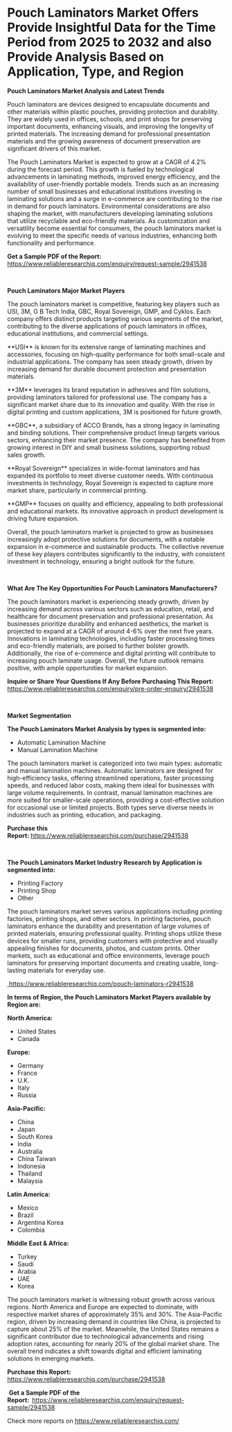 <p><h1>Pouch Laminators Market Offers Provide Insightful Data for the Time Period from 2025 to 2032 and also Provide Analysis Based on Application, Type, and Region</h1></p><p><strong>Pouch Laminators Market Analysis and Latest Trends</strong></p>
<p><p>Pouch laminators are devices designed to encapsulate documents and other materials within plastic pouches, providing protection and durability. They are widely used in offices, schools, and print shops for preserving important documents, enhancing visuals, and improving the longevity of printed materials. The increasing demand for professional presentation materials and the growing awareness of document preservation are significant drivers of this market.</p><p>The Pouch Laminators Market is expected to grow at a CAGR of 4.2% during the forecast period. This growth is fueled by technological advancements in laminating methods, improved energy efficiency, and the availability of user-friendly portable models. Trends such as an increasing number of small businesses and educational institutions investing in laminating solutions and a surge in e-commerce are contributing to the rise in demand for pouch laminators. Environmental considerations are also shaping the market, with manufacturers developing laminating solutions that utilize recyclable and eco-friendly materials. As customization and versatility become essential for consumers, the pouch laminators market is evolving to meet the specific needs of various industries, enhancing both functionality and performance.</p></p>
<p><strong>Get a Sample PDF of the Report:&nbsp;</strong> <a href="https://www.reliableresearchiq.com/enquiry/request-sample/2941538?utm_campaign=3026&utm_medium=2&utm_source=Github&utm_content=ia&utm_term=15032025&utm_id=pouch-laminators">https://www.reliableresearchiq.com/enquiry/request-sample/2941538</a></p>
<p>&nbsp;</p>
<p><strong>Pouch Laminators Major Market Players</strong></p>
<p><p>The pouch laminators market is competitive, featuring key players such as USI, 3M, G B Tech India, GBC, Royal Sovereign, GMP, and Cyklos. Each company offers distinct products targeting various segments of the market, contributing to the diverse applications of pouch laminators in offices, educational institutions, and commercial settings.</p><p>**USI** is known for its extensive range of laminating machines and accessories, focusing on high-quality performance for both small-scale and industrial applications. The company has seen steady growth, driven by increasing demand for durable document protection and presentation materials.</p><p>**3M** leverages its brand reputation in adhesives and film solutions, providing laminators tailored for professional use. The company has a significant market share due to its innovation and quality. With the rise in digital printing and custom applications, 3M is positioned for future growth.</p><p>**GBC**, a subsidiary of ACCO Brands, has a strong legacy in laminating and binding solutions. Their comprehensive product lineup targets various sectors, enhancing their market presence. The company has benefited from growing interest in DIY and small business solutions, supporting robust sales growth.</p><p>**Royal Sovereign** specializes in wide-format laminators and has expanded its portfolio to meet diverse customer needs. With continuous investments in technology, Royal Sovereign is expected to capture more market share, particularly in commercial printing.</p><p>**GMP** focuses on quality and efficiency, appealing to both professional and educational markets. Its innovative approach in product development is driving future expansion.</p><p>Overall, the pouch laminators market is projected to grow as businesses increasingly adopt protective solutions for documents, with a notable expansion in e-commerce and sustainable products. The collective revenue of these key players contributes significantly to the industry, with consistent investment in technology, ensuring a bright outlook for the future.</p></p>
<p>&nbsp;</p>
<p><strong>What Are The Key Opportunities For Pouch Laminators Manufacturers?</strong></p>
<p><p>The pouch laminators market is experiencing steady growth, driven by increasing demand across various sectors such as education, retail, and healthcare for document preservation and professional presentation. As businesses prioritize durability and enhanced aesthetics, the market is projected to expand at a CAGR of around 4-6% over the next five years. Innovations in laminating technologies, including faster processing times and eco-friendly materials, are poised to further bolster growth. Additionally, the rise of e-commerce and digital printing will contribute to increasing pouch laminate usage. Overall, the future outlook remains positive, with ample opportunities for market expansion.</p></p>
<p><strong>Inquire or Share Your Questions If Any Before Purchasing This Report:</strong> <a href="https://www.reliableresearchiq.com/enquiry/pre-order-enquiry/2941538?utm_campaign=3026&utm_medium=2&utm_source=Github&utm_content=ia&utm_term=15032025&utm_id=pouch-laminators">https://www.reliableresearchiq.com/enquiry/pre-order-enquiry/2941538</a></p>
<p>&nbsp;</p>
<p><strong>Market Segmentation</strong></p>
<p><strong>The Pouch Laminators Market Analysis by types is segmented into:</strong></p>
<p><ul><li>Automatic Lamination Machine</li><li>Manual Lamination Machine</li></ul></p>
<p><p>The pouch laminators market is categorized into two main types: automatic and manual lamination machines. Automatic laminators are designed for high-efficiency tasks, offering streamlined operations, faster processing speeds, and reduced labor costs, making them ideal for businesses with large volume requirements. In contrast, manual lamination machines are more suited for smaller-scale operations, providing a cost-effective solution for occasional use or limited projects. Both types serve diverse needs in industries such as printing, education, and packaging.</p></p>
<p><strong>Purchase this Report:&nbsp;</strong><a href="https://www.reliableresearchiq.com/purchase/2941538?utm_campaign=3026&utm_medium=2&utm_source=Github&utm_content=ia&utm_term=15032025&utm_id=pouch-laminators">https://www.reliableresearchiq.com/purchase/2941538</a></p>
<p>&nbsp;</p>
<p><strong>The Pouch Laminators Market Industry Research by Application is segmented into:</strong></p>
<p><ul><li>Printing Factory</li><li>Printing Shop</li><li>Other</li></ul></p>
<p><p>The pouch laminators market serves various applications including printing factories, printing shops, and other sectors. In printing factories, pouch laminators enhance the durability and presentation of large volumes of printed materials, ensuring professional quality. Printing shops utilize these devices for smaller runs, providing customers with protective and visually appealing finishes for documents, photos, and custom prints. Other markets, such as educational and office environments, leverage pouch laminators for preserving important documents and creating usable, long-lasting materials for everyday use.</p></p>
<p><a href="https://www.reliableresearchiq.com/pouch-laminators-r2941538?utm_campaign=3026&utm_medium=2&utm_source=Github&utm_content=ia&utm_term=15032025&utm_id=pouch-laminators">&nbsp;https://www.reliableresearchiq.com/pouch-laminators-r2941538</a></p>
<p><strong>In terms of Region, the Pouch Laminators Market Players available by Region are:</strong></p>
<p>
    <p> <strong> North America: </strong>
        <ul>
            <li>United States</li>
            <li>Canada</li>
        </ul>
        </p> 
    <p> <strong> Europe: </strong>
        <ul>
            <li>Germany</li>
            <li>France</li>
            <li>U.K.</li>
            <li>Italy</li>
            <li>Russia</li>
        </ul>
        </p> 
    <p> <strong> Asia-Pacific: </strong>
        <ul>
            <li>China</li>
            <li>Japan</li>
            <li>South Korea</li>
            <li>India</li>
            <li>Australia</li>
            <li>China Taiwan</li>
            <li>Indonesia</li>
            <li>Thailand</li>
            <li>Malaysia</li>
        </ul>
        </p> 
    <p> <strong> Latin America: </strong>
        <ul>
            <li>Mexico</li>
            <li>Brazil</li>
            <li>Argentina Korea</li>
            <li>Colombia</li>
        </ul>
        </p> 
    <p> <strong> Middle East & Africa: </strong>
        <ul>
            <li>Turkey</li>
            <li>Saudi</li>
            <li>Arabia</li>
            <li>UAE</li>
            <li>Korea</li>
        </ul>
    </p>
    </p>
<p><p>The pouch laminators market is witnessing robust growth across various regions. North America and Europe are expected to dominate, with respective market shares of approximately 35% and 30%. The Asia-Pacific region, driven by increasing demand in countries like China, is projected to capture about 25% of the market. Meanwhile, the United States remains a significant contributor due to technological advancements and rising adoption rates, accounting for nearly 20% of the global market share. The overall trend indicates a shift towards digital and efficient laminating solutions in emerging markets.</p></p>
<p><strong>Purchase this Report: </strong><a href="https://www.reliableresearchiq.com/purchase/2941538?utm_campaign=3026&utm_medium=2&utm_source=Github&utm_content=ia&utm_term=15032025&utm_id=pouch-laminators">https://www.reliableresearchiq.com/purchase/2941538</a></p>
<p>&nbsp;<strong>Get a Sample PDF of the Report:&nbsp;&nbsp;</strong><a href="https://www.reliableresearchiq.com/enquiry/request-sample/2941538?utm_campaign=3026&utm_medium=2&utm_source=Github&utm_content=ia&utm_term=15032025&utm_id=pouch-laminators">https://www.reliableresearchiq.com/enquiry/request-sample/2941538</a></p>
<p><strong></strong></p>
<p>Check more reports on <a href="https://www.reliableresearchiq.com/?utm_campaign=3026&utm_medium=2&utm_source=Github&utm_content=ia&utm_term=15032025&utm_id=pouch-laminators">https://www.reliableresearchiq.com/</a></p>
